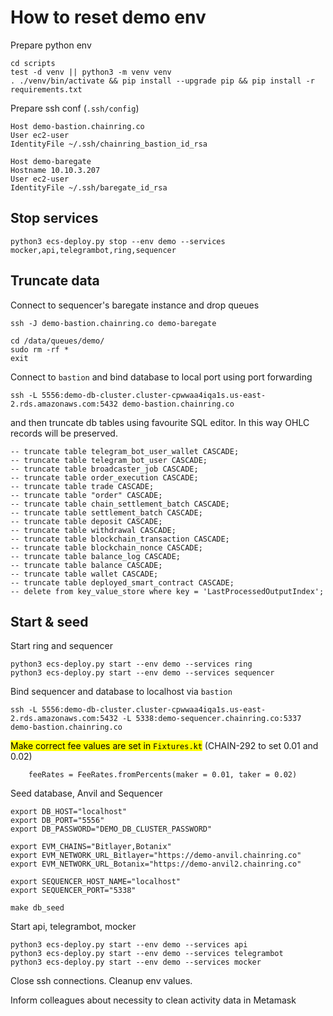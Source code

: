 # How to reset demo env

Prepare python env
```
cd scripts
test -d venv || python3 -m venv venv
. ./venv/bin/activate && pip install --upgrade pip && pip install -r requirements.txt
```

Prepare ssh conf (`.ssh/config`)
```
Host demo-bastion.chainring.co
User ec2-user
IdentityFile ~/.ssh/chainring_bastion_id_rsa

Host demo-baregate
Hostname 10.10.3.207
User ec2-user
IdentityFile ~/.ssh/baregate_id_rsa
```

## Stop services
```
python3 ecs-deploy.py stop --env demo --services mocker,api,telegrambot,ring,sequencer
```

## Truncate data
Connect to sequencer's baregate instance and drop queues
```
ssh -J demo-bastion.chainring.co demo-baregate

cd /data/queues/demo/
sudo rm -rf *
exit
```

Connect to `bastion` and bind database to local port using port forwarding
```
ssh -L 5556:demo-db-cluster.cluster-cpwwaa4iqa1s.us-east-2.rds.amazonaws.com:5432 demo-bastion.chainring.co
```

and then truncate db tables using favourite SQL editor. In this way OHLC records will be preserved.
```
-- truncate table telegram_bot_user_wallet CASCADE;
-- truncate table telegram_bot_user CASCADE;
-- truncate table broadcaster_job CASCADE;
-- truncate table order_execution CASCADE;
-- truncate table trade CASCADE;
-- truncate table "order" CASCADE;
-- truncate table chain_settlement_batch CASCADE;
-- truncate table settlement_batch CASCADE;
-- truncate table deposit CASCADE;
-- truncate table withdrawal CASCADE;
-- truncate table blockchain_transaction CASCADE;
-- truncate table blockchain_nonce CASCADE;
-- truncate table balance_log CASCADE;
-- truncate table balance CASCADE;
-- truncate table wallet CASCADE;
-- truncate table deployed_smart_contract CASCADE;
-- delete from key_value_store where key = 'LastProcessedOutputIndex';
```

## Start & seed
Start ring and sequencer
```
python3 ecs-deploy.py start --env demo --services ring
python3 ecs-deploy.py start --env demo --services sequencer
```

Bind sequencer and database to localhost via `bastion`
```
ssh -L 5556:demo-db-cluster.cluster-cpwwaa4iqa1s.us-east-2.rds.amazonaws.com:5432 -L 5338:demo-sequencer.chainring.co:5337 demo-bastion.chainring.co
```

<mark>Make correct fee values are set in `Fixtures.kt`</mark> (CHAIN-292 to set 0.01 and 0.02)
```
    feeRates = FeeRates.fromPercents(maker = 0.01, taker = 0.02)
```

Seed database, Anvil and Sequencer 
```
export DB_HOST="localhost"
export DB_PORT="5556"
export DB_PASSWORD="DEMO_DB_CLUSTER_PASSWORD"

export EVM_CHAINS="Bitlayer,Botanix"
export EVM_NETWORK_URL_Bitlayer="https://demo-anvil.chainring.co"
export EVM_NETWORK_URL_Botanix="https://demo-anvil2.chainring.co"

export SEQUENCER_HOST_NAME="localhost"
export SEQUENCER_PORT="5338"

make db_seed
```

Start api, telegrambot, mocker
```
python3 ecs-deploy.py start --env demo --services api
python3 ecs-deploy.py start --env demo --services telegrambot
python3 ecs-deploy.py start --env demo --services mocker
```

Close ssh connections. Cleanup env values.

Inform colleagues about necessity to clean activity data in Metamask
